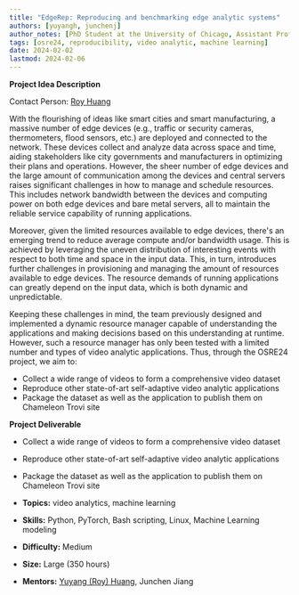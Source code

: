 ```yaml
---
title: "EdgeRep: Reproducing and benchmarking edge analytic systems" 
authors: [yuyangh, junchenj]
author_notes: [PhD Student at the University of Chicago, Assistant Professor at the University of Chicago]
tags: [osre24, reproducibility, video analytic, machine learning]
date: 2024-02-02
lastmod: 2024-02-06
---
```


**Project Idea Description**

Contact Person: [Roy Huang](mailto:yuyangh@uchicago.edu)

With the flourishing of ideas like smart cities and smart manufacturing, a
massive number of edge devices (e.g., traffic or security cameras,
thermometers, flood sensors, etc.) are deployed and connected to the network.
These devices collect and analyze data across space and time, aiding
stakeholders like city governments and manufacturers in optimizing their plans
and operations. However, the sheer number of edge devices and the large amount
of communication among the devices and central servers raises significant
challenges in how to manage and schedule resources. This includes network
bandwidth between the devices and computing power on both edge devices and bare
metal servers, all to maintain the reliable service capability of running
applications.

Moreover, given the limited resources available to edge devices, there's an
emerging trend to reduce average compute and/or bandwidth usage. This is
achieved by leveraging the uneven distribution of interesting events with
respect to both time and space in the input data. This, in turn, introduces
further challenges in provisioning and managing the amount of resources
available to edge devices. The resource demands of running applications can
greatly depend on the input data, which is both dynamic and unpredictable.

Keeping these challenges in mind, the team previously designed and implemented
a dynamic resource manager capable of understanding the applications and making
decisions based on this understanding at runtime. However, such a resource
manager has only been tested with a limited number and types of video analytic
applications. Thus, through the OSRE24 project, we aim to:

- Collect a wide range of videos to form a comprehensive video dataset
- Reproduce other state-of-art self-adaptive video analytic applications
- Package the dataset as well as the application to publish them on Chameleon
  Trovi site

**Project Deliverable**
- Collect a wide range of videos to form a comprehensive video dataset
- Reproduce other state-of-art self-adaptive video analytic applications
- Package the dataset as well as the application to publish them on Chameleon
  Trovi site


- **Topics:** video analytics, machine learning
- **Skills:** Python, PyTorch, Bash scripting, Linux, Machine Learning modeling 
- **Difficulty:** Medium
- **Size:** Large (350 hours)
- **Mentors:** [Yuyang (Roy) Huang](https://royyhuang.github.io/), Junchen Jiang


